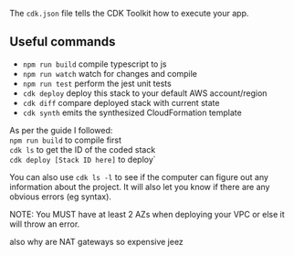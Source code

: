 The `cdk.json` file tells the CDK Toolkit how to execute your app.

## Useful commands

 * `npm run build`   compile typescript to js
 * `npm run watch`   watch for changes and compile
 * `npm run test`    perform the jest unit tests
 * `cdk deploy`      deploy this stack to your default AWS account/region
 * `cdk diff`        compare deployed stack with current state
 * `cdk synth`       emits the synthesized CloudFormation template


As per the guide I followed:  
`npm run build` to compile first  
`cdk ls` to get the ID of the coded stack  
`cdk deploy [Stack ID here]` to deploy`  

You can also use `cdk ls -l` to see if the computer can figure out any information about the project. It will also let you know if there are any obvious errors (eg syntax).

NOTE: You MUST have at least 2 AZs when deploying your VPC or else it will throw an error.

also why are NAT gateways so expensive jeez

